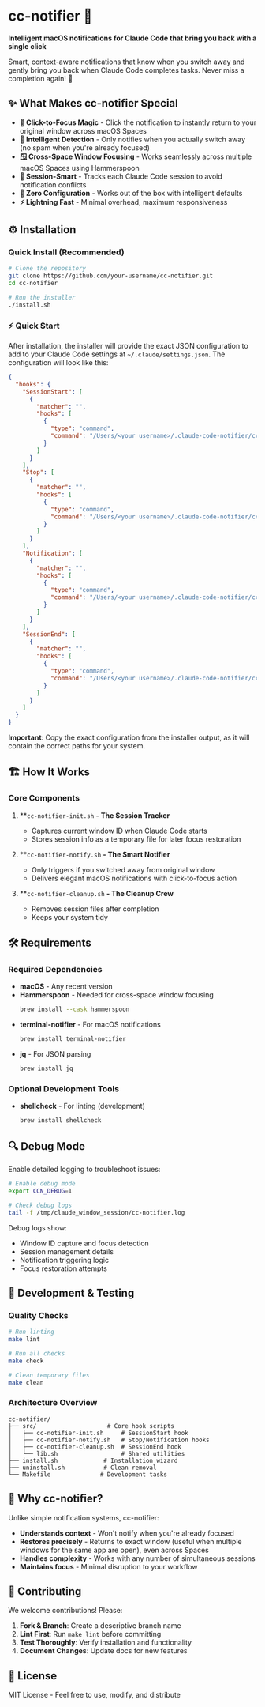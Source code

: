 # cc-notifier 🔔

**Intelligent macOS notifications for Claude Code that bring you back with a single click**

Smart, context-aware notifications that know when you switch away and gently bring you back when Claude Code completes tasks. Never miss a completion again! 🚀

## ✨ What Makes cc-notifier Special

- **📱 Click-to-Focus Magic** - Click the notification to instantly return to your original window across macOS Spaces
- **🧠 Intelligent Detection** - Only notifies when you actually switch away (no spam when you're already focused)
- **🪟 Cross-Space Window Focusing** - Works seamlessly across multiple macOS Spaces using Hammerspoon
- **📝 Session-Smart** - Tracks each Claude Code session to avoid notification conflicts
- **🔧 Zero Configuration** - Works out of the box with intelligent defaults
- **⚡ Lightning Fast** - Minimal overhead, maximum responsiveness


## ⚙️ Installation

### Quick Install (Recommended)
```bash
# Clone the repository
git clone https://github.com/your-username/cc-notifier.git
cd cc-notifier

# Run the installer
./install.sh
```

### ⚡ Quick Start
After installation, the installer will provide the exact JSON configuration to add to your Claude Code settings at `~/.claude/settings.json`. The configuration will look like this:

```json
{
  "hooks": {
    "SessionStart": [
      {
        "matcher": "",
        "hooks": [
          {
            "type": "command",
            "command": "/Users/<your username>/.claude-code-notifier/cc-notifier-init.sh"
          }
        ]
      }
    ],
    "Stop": [
      {
        "matcher": "",
        "hooks": [
          {
            "type": "command",
            "command": "/Users/<your username>/.claude-code-notifier/cc-notifier-notify.sh"
          }
        ]
      }
    ],
    "Notification": [
      {
        "matcher": "",
        "hooks": [
          {
            "type": "command",
            "command": "/Users/<your username>/.claude-code-notifier/cc-notifier-notify.sh"
          }
        ]
      }
    ],
    "SessionEnd": [
      {
        "matcher": "",
        "hooks": [
          {
            "type": "command",
            "command": "/Users/<your username>/.claude-code-notifier/cc-notifier-cleanup.sh"
          }
        ]
      }
    ]
  }
}
```

**Important**: Copy the exact configuration from the installer output, as it will contain the correct paths for your system.

## 🏗️ How It Works

### Core Components

1. **`cc-notifier-init.sh` **- The Session Tracker**
   - Captures current window ID when Claude Code starts
   - Stores session info as a temporary file for later focus restoration

2. **`cc-notifier-notify.sh` **- The Smart Notifier**
   - Only triggers if you switched away from original window
   - Delivers elegant macOS notifications with click-to-focus action

3. **`cc-notifier-cleanup.sh` **- The Cleanup Crew**
   - Removes session files after completion
   - Keeps your system tidy

## 🛠️ Requirements

### Required Dependencies
- **macOS** - Any recent version
- **Hammerspoon** - Needed for cross-space window focusing
  ```bash
  brew install --cask hammerspoon
  ```
- **terminal-notifier** - For macOS notifications
  ```bash
  brew install terminal-notifier
  ```
- **jq** - For JSON parsing
  ```bash
  brew install jq
  ```

### Optional Development Tools
- **shellcheck** - For linting (development)
  ```bash
  brew install shellcheck
  ```

## 🔍 Debug Mode

Enable detailed logging to troubleshoot issues:

```bash
# Enable debug mode
export CCN_DEBUG=1

# Check debug logs
tail -f /tmp/claude_window_session/cc-notifier.log
```

Debug logs show:
- Window ID capture and focus detection
- Session management details
- Notification triggering logic
- Focus restoration attempts

## 🧪 Development & Testing

### Quality Checks
```bash
# Run linting
make lint

# Run all checks
make check

# Clean temporary files
make clean
```

### Architecture Overview

```
cc-notifier/
├── src/                    # Core hook scripts
│   ├── cc-notifier-init.sh     # SessionStart hook
│   ├── cc-notifier-notify.sh   # Stop/Notification hooks
│   ├── cc-notifier-cleanup.sh  # SessionEnd hook
│   └── lib.sh                  # Shared utilities
├── install.sh             # Installation wizard
├── uninstall.sh           # Clean removal
└── Makefile              # Development tasks
```

## 🌟 Why cc-notifier?

Unlike simple notification systems, cc-notifier:
  - **Understands context** - Won't notify when you're already focused
  - **Restores precisely** - Returns to exact window (useful when multiple windows for the same app are open), even across Spaces
  - **Handles complexity** - Works with any number of simultaneous sessions
  - **Maintains focus** - Minimal disruption to your workflow

## 🤝 Contributing

We welcome contributions! Please:

1. **Fork & Branch**: Create a descriptive branch name
2. **Lint First**: Run `make lint` before committing
3. **Test Thoroughly**: Verify installation and functionality
4. **Document Changes**: Update docs for new features

## 📝 License

MIT License - Feel free to use, modify, and distribute